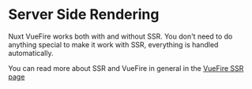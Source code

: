 # Server Side Rendering

Nuxt VueFire works both with and without SSR. You don't need to do anything special to make it work with SSR, everything is handled automatically.

You can read more about SSR and VueFire in general in the [VueFire SSR page](../guide/ssr)
